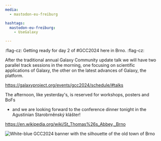 ```yaml
---
media:
  - mastodon-eu-freiburg

hashtags:
  mastodon-eu-freiburg:
    - UseGalaxy

---
```


:flag-cz: Getting ready for day 2 of #GCC2024 here in Brno. :flag-cz:

After the traditional annual Galaxy Community update talk we will have two parallel track sessions in the morning,
one focusing on scientific applications of Galaxy, the other on the latest advances of Galaxy, the platform.

https://galaxyproject.org/events/gcc2024/schedule/#talks


The afternoon, like yesterday's, is reserved for workshops, posters and BoFs
- and we are looking forward to the conference dinner tonight in the
Agustinian Starobrněnský klášter!

https://en.wikipedia.org/wiki/St_Thomas%26s_Abbey,_Brno

![White-blue GCC2024 banner with the silhouette of the old town of Brno](https://xn--baw-joa.social/system/media_attachments/files/112/672/484/942/430/018/original/0a03f778c78b819d.jpg)
